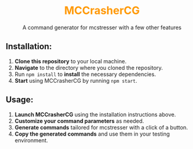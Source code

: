 <div align="center">
  <h1 style="color:#ff9900">MCCrasherCG</h1>
  <p>A command generator for mcstresser with a few other features</p>
</div>



## Installation:

1. **Clone this repository** to your local machine.
2. **Navigate** to the directory where you cloned the repository.
3. Run `npm install` to **install** the necessary dependencies.
4. **Start** using MCCrasherCG by running `npm start`.

## Usage:

1. **Launch MCCrasherCG** using the installation instructions above.
2. **Customize your command parameters** as needed.
3. **Generate commands** tailored for mcstresser with a click of a button.
4. **Copy the generated commands** and use them in your testing environment.
